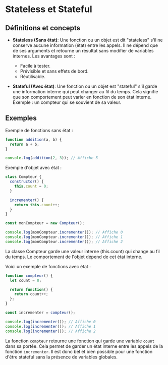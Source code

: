 # Stateless et Stateful

## Définitions et concepts

- **Stateless (Sans état)**: Une fonction ou un objet est dit "stateless"
s'il ne conserve aucune information (état) entre les appels. Il ne dépend que de
ses arguments et retourne un résultat sans modifier de variables internes. Les
avantages sont :

    - Facile à tester.
    - Prévisible et sans effets de bord.
    - Réutilisable.
- **Stateful (Avec état)**: Une fonction ou un objet est "stateful" s'il garde
une information interne qui peut changer au fil du temps. Cela signifie que son
comportement peut varier en fonction de son état interne. Exemple : un compteur
qui se souvient de sa valeur.

## Exemples

Exemple de fonctions sans état :

```javascript
function addition(a, b) {
  return a + b;
}

console.log(addition(2, 3)); // Affiche 5
```

Exemple d'objet avec état :

```javascript
class Compteur {
  constructor() {
    this.count = 0;
  }

  incrementer() {
    return this.count++;
  }
}

const monCompteur = new Compteur();

console.log(monCompteur.incrementer()); // Affiche 0
console.log(monCompteur.incrementer()); // Affiche 1
console.log(monCompteur.incrementer()); // Affiche 2
```

La classe Compteur garde une valeur interne (this.count) qui change au fil du
temps. Le comportement de l'objet dépend de cet état interne. 

Voici un exemple de fonctions avec état :

```javascript
function compteur() {
  let count = 0;

  return function() {
    return count++;
  };
}

const incrementer = compteur();

console.log(incrementer()); // Affiche 0
console.log(incrementer()); // Affiche 1
console.log(incrementer()); // Affiche 2
```

La fonction `compteur` retourne une fonction qui garde une variable `count` dans
sa portée. Cela permet de garder un état interne entre les appels de la fonction
`incrementer`. Il est donc bel et bien possible pour une fonction d'être
stateful sans la présence de variables globales.

